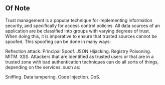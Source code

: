 ## Of Note

Trust management is a popular technique for implementing information security, and specifically for access control policies. All data sources of an application are be classified into groups with varying degrees of trust. When doing this, it is imperative to ensure that trusted sources cannot be spoofed. This spoofing can be done in many ways:

Reflection attack.
Principal Spoof.
JSON Hijacking.
Registry Poisoning.
MITM.
XSS.
Attackers that are identified as trusted users or that are in a trusted zone with bad authentication techniques can do all sorts of things, depending on the services, such as:

Sniffing.
Data tampering.
Code Injection.
DoS.
